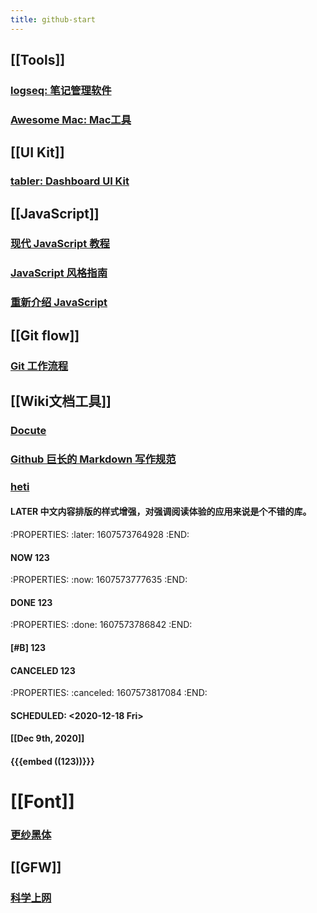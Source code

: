 ```yaml
---
title: github-start
---
```


## [[Tools]]
### [logseq: 笔记管理软件](https://github.com/logseq/logseq.git)
### [Awesome Mac: Mac工具](https://github.com/SuJunming/mac-awesomeTools)
## [[UI Kit]]
### [tabler: Dashboard UI Kit](https://github.com/tabler/tabler)
## [[JavaScript]]
### [现代 JavaScript 教程](https://zh.javascript.info/)
### [JavaScript 风格指南](https://github.com/alivebao/clean-code-js)
### [重新介绍 JavaScript](https://developer.mozilla.org/zh-CN/docs/Web/JavaScript/A_re-introduction_to_JavaScript)
## [[Git flow]]
### [Git 工作流程](https://www.ruanyifeng.com/blog/2015/12/git-workflow.html)
## [[Wiki文档工具]]
### [Docute](https://docute.org/zh/)
### [Github 巨长的 Markdown 写作规范](https://github.github.com/gfm/#introduction)
### [heti](https://github.com/sivan/heti)
#### LATER 中文内容排版的样式增强，对强调阅读体验的应用来说是个不错的库。
:PROPERTIES:
:later: 1607573764928
:END:
#### NOW  123
:PROPERTIES:
:now: 1607573777635
:END:
#### DONE  123
:PROPERTIES:
:done: 1607573786842
:END:
#### [#B]  123
#### CANCELED  123
:PROPERTIES:
:canceled: 1607573817084
:END:
#### SCHEDULED: <2020-12-18 Fri>
#### [[Dec 9th, 2020]]
#### {{{embed ((123))}}}
# [[Font]]
### [更纱黑体](https://github.com/be5invis/Sarasa-Gothic)
## [[GFW]]
### [科学上网](https://github.com/haoel/haoel.github.io)
